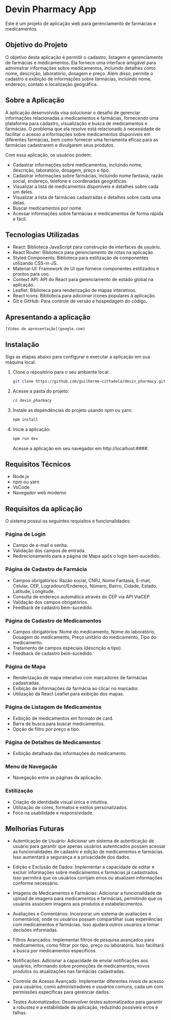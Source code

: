 # Devin Pharmacy App

Este é um projeto de aplicação web para gerenciamento de farmácias e medicamentos.

## Objetivo do Projeto

O objetivo desta aplicação é permitir o cadastro, listagem e gerenciamento de farmácias e medicamentos. Ela fornece uma interface amigável para administrar informações sobre medicamentos, incluindo detalhes como nome, descrição, laboratório, dosagem e preço. Além disso, permite o cadastro e exibição de informações sobre farmácias, incluindo nome, endereço, contato e localização geográfica.

## Sobre a Aplicação 

A aplicação desenvolvida visa solucionar o desafio de gerenciar informações relacionadas a medicamentos e farmácias, fornecendo uma plataforma para cadastro, visualização e busca de medicamentos e farmácias. O problema que ela resolve está relacionado à necessidade de facilitar o acesso a informações sobre medicamentos disponíveis em diferentes farmácias, bem como fornecer uma ferramenta eficaz para as farmácias cadastrarem e divulgarem seus produtos.

Com essa aplicação, os usuários podem:

 * Cadastrar informações sobre medicamentos, incluindo nome, descrição, laboratório, dosagem, preço e tipo.
 * Cadastrar informações sobre farmácias, incluindo nome fantasia, razão social, endereço, telefone e coordenadas geográficas.
 * Visualizar a lista de medicamentos disponíveis e detalhes sobre cada um deles.
 * Visualizar a lista de farmácias cadastradas e detalhes sobre cada uma delas.
 * Buscar medicamentos por nome.
 * Acessar informações sobre farmácias e medicamentos de forma rápida e fácil.

## Tecnologias Utilizadas

* React: Biblioteca JavaScript para construção de interfaces de usuário.
* React Router: Biblioteca para gerenciamento de rotas na aplicação.
* Styled Components: Biblioteca para estilização de componentes utilizando CSS-in-JS.
* Material-UI: Framework de UI que fornece componentes estilizados e prontos para uso.
* Context API: API do React para gerenciamento de estado global na aplicação.
* Leaflet: Biblioteca para renderização de mapas interativos.
* React Icons: Biblioteca para adicionar ícones populares à aplicação.
* Git e GitHub: Para controle de versão e hospedagem do código.

## Apresentando a aplicação

    [Vídeo de apresentação](google.com)
    
## Instalação


Siga as etapas abaixo para configurar e executar a aplicação em sua máquina local:

1. Clone o repositório para o seu ambiente local:

   ```sh
   git clone https://github.com/guilherme-cittadela/devin_pharmacy.git
   ```

2. Acesse a pasta do projeto:

   ```sh
   cd devin_pharmacy
   ```

3. Instale as dependências do projeto usando npm ou yarn:

   ```sh
   npm install
   ```

4. Inicie a aplicação:

   ```sh
   npm run dev
   ```

   Acesse a aplicação em seu navegador em http://localhost:####.

## Requisitos Técnicos

- Node.js 
- npm ou yarn
- VsCode
- Navegador web moderno

## Requisitos da aplicação

O sistema possui os seguintes requisitos e funcionalidades:
### Página de Login

 * Campo de e-mail e senha.
 * Validação dos campos de entrada.
 * Redirecionamento para a página de Mapa após o login bem-sucedido.

### Página de Cadastro de Farmácia
   * Campos obrigatórios: Razão social, CNPJ, Nome Fantasia, E-mail, Celular, CEP, Logradouro/Endereço, Número, Bairro, Cidade, Estado, Latitude, Longitude.
   * Consulta de endereço automática através do CEP via API ViaCEP.
   * Validação dos campos obrigatórios.
   * Feedback de cadastro bem-sucedido.

### Página de Cadastro de Medicamentos

   * Campos obrigatórios: Nome do medicamento, Nome do laboratório, Dosagem do medicamento, Preço unitário do medicamento, Tipo do medicamento.
   * Tratamento de campos especiais (descrição e tipo).
   * Feedback de cadastro bem-sucedido.

### Página de Mapa

   * Renderização de mapa interativo com marcadores de farmácias cadastradas.
   * Exibição de informações da farmácia ao clicar no marcador.
   * Utilização da React Leaflet para exibição dos mapas.

### Página de Listagem de Medicamentos
   * Exibição de medicamentos em formato de card.
   * Barra de busca para buscar medicamentos.
   * Opção de filtro por preço e tipo.

### Página de Detalhes de Medicamentos

   * Exibição detalhada das informações do medicamento.

### Menu de Navegação

 * Navegação entre as páginas da aplicação.

### Estilização

* Criação de identidade visual única e intuitiva.
* Utilização de cores, formatos e estilos personalizados.
* Foco na usabilidade e responsividade.

## Melhorias Futuras

 * Autenticação de Usuário: Adicionar um sistema de autenticação de usuário para garantir que apenas usuários autenticados possam acessar as funcionalidades de cadastro e edição de medicamentos e farmácias. Isso aumentará a segurança e a privacidade dos dados.

 * Edição e Exclusão de Dados: Implementar a capacidade de editar e excluir informações sobre medicamentos e farmácias já cadastrados. Isso permitirá que os usuários corrijam erros ou atualizem informações conforme necessário.

 * Imagens de Medicamentos e Farmácias: Adicionar a funcionalidade de upload de imagens para medicamentos e farmácias, permitindo que os usuários associem imagens aos produtos e estabelecimentos.
    
 * Avaliações e Comentários: Incorporar um sistema de avaliações e comentários, onde os usuários possam compartilhar suas experiências com medicamentos e farmácias. Isso ajudará outros usuários a tomar decisões informadas.

 * Filtros Avançados: Implementar filtros de pesquisa avançados para medicamentos, como filtrar por tipo, preço ou laboratório. Isso facilitará a busca por medicamentos específicos.

 * Notificações: Adicionar a capacidade de enviar notificações aos usuários, informando sobre promoções de medicamentos, novos produtos ou atualizações nas farmácias cadastradas.

 * Controle de Acesso Avançado: Implementar diferentes níveis de acesso para usuários, como administradores e usuários comuns, cada um com permissões específicas para gerenciar dados.

 * Testes Automatizados: Desenvolver testes automatizados para garantir a robustez e a estabilidade da aplicação, reduzindo possíveis erros e falhas.

```
